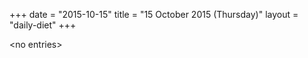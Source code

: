 +++
date = "2015-10-15"
title = "15 October 2015 (Thursday)"
layout = "daily-diet"
+++


\<no entries\>
